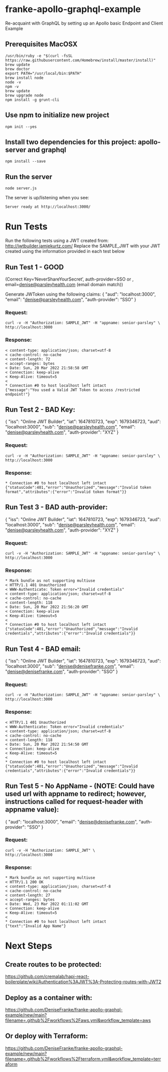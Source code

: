 # franke-apollo-graphql-example
Re-acquaint with GraphQL by setting up an Apollo basic Endpoint and Client Example

## Prerequisites MacOSX
```
/usr/bin/ruby -e "$(curl -fsSL https://raw.githubusercontent.com/Homebrew/install/master/install)"
brew update
brew doctor
export PATH="/usr/local/bin:$PATH"
brew install node
node -v
npm -v
brew update
brew upgrade node
npm install -g grunt-cli
```

## Use npm to initialize new project
```
npm init --yes
```

## Install two dependencies for this project: apollo-server and graphql
```
npm install --save
```

## Run the server
```
node server.js
```

The server is up/listening when you see:
```
Server ready at http://localhost:3000/
```

# Run Tests
Run the following tests using a JWT created from: http://jwtbuilder.jamiekurtz.com/
Replace the SAMPLE_JWT with your JWT created using the information provided in each test below

## Run Test 1 - GOOD 
(Correct Key=‘NeverShareYourSecret’, auth-provider=SSO or , email=denise@parsleyhealth.com (email domain match))

Generate JWToken using the following claims:
{
    "aud": "localhost:3000",
    "email": "denise@parsleyhealth.com",
    "auth-provider": “SSO”
}

### Request:
```
curl -v -H "Authorization: SAMPLE_JWT" -H "appname: senior-parsley" \
http://localhost:3000
```

### Response:
```
< content-type: application/json; charset=utf-8
< cache-control: no-cache
< content-length: 72
< accept-ranges: bytes
< Date: Sun, 20 Mar 2022 21:58:58 GMT
< Connection: keep-alive
< Keep-Alive: timeout=5
<
* Connection #0 to host localhost left intact
{"message":"You used a Valid JWT Token to access /restricted endpoint!"}
```

## Run Test 2 - BAD Key:
{
    "iss": "Online JWT Builder",
    "iat": 1647810723,
    "exp": 1679346723,
    "aud": "localhost:3000",
    "sub": "denise@parsleyhealth.com",
    "email": "denise@parsleyhealth.com",
    "auth-provider": "XYZ"
}

### Request:
```
curl -v -H "Authorization: SAMPLE_JWT" -H "appname: senior-parsley" \
http://localhost:3000
```

### Response:
```
* Connection #0 to host localhost left intact
{"statusCode":401,"error":"Unauthorized","message":"Invalid token format","attributes":{"error":"Invalid token format"}}
```

## Run Test 3 - BAD auth-provider:
{
    "iss": "Online JWT Builder",
    "iat": 1647810723,
    "exp": 1679346723,
    "aud": "localhost:3000",
    "sub": "denise@parsleyhealth.com",
    "email": "denise@parsleyhealth.com",
    "auth-provider": "XYZ"
}

### Request:
```
curl -v -H "Authorization: SAMPLE_JWT" -H "appname: senior-parsley" \
http://localhost:3000
```

### Response:
```
* Mark bundle as not supporting multiuse
< HTTP/1.1 401 Unauthorized
< WWW-Authenticate: Token error="Invalid credentials"
< content-type: application/json; charset=utf-8
< cache-control: no-cache
< content-length: 118
< Date: Sun, 20 Mar 2022 21:56:20 GMT
< Connection: keep-alive
< Keep-Alive: timeout=5
<
* Connection #0 to host localhost left intact
{"statusCode":401,"error":"Unauthorized","message":"Invalid credentials","attributes":{"error":"Invalid credentials"}}
```

## Run Test 4 - BAD email:
{
    "iss": "Online JWT Builder",
    "iat": 1647810723,
    "exp": 1679346723,
    "aud": "localhost:3000",
    "sub": "denise@denisefranke.com",
    "email": "denise@denisefranke.com",
    "auth-provider": "SSO"
}

### Request:
```
curl -v -H "Authorization: SAMPLE_JWT" -H "appname: senior-parsley" \
http://localhost:3000
```

### Response:
```
< HTTP/1.1 401 Unauthorized
< WWW-Authenticate: Token error="Invalid credentials"
< content-type: application/json; charset=utf-8
< cache-control: no-cache
< content-length: 118
< Date: Sun, 20 Mar 2022 21:54:50 GMT
< Connection: keep-alive
< Keep-Alive: timeout=5
<
* Connection #0 to host localhost left intact
{"statusCode":401,"error":"Unauthorized","message":"Invalid credentials","attributes":{"error":"Invalid credentials"}}
```

## Run Test 5 - No AppName - (NOTE: Could have used url with appname to redirect; however, instructions called for request-header with appname value):
{
    "aud": "localhost:3000",
    "email": "denise@denisefranke.com",
    "auth-provider": "SSO"
}

### Request:
```
curl -v -H "Authorization: SAMPLE_JWT" \
http://localhost:3000
```

### Response:
```
* Mark bundle as not supporting multiuse
< HTTP/1.1 200 OK
< content-type: application/json; charset=utf-8
< cache-control: no-cache
< content-length: 27
< accept-ranges: bytes
< Date: Wed, 23 Mar 2022 01:11:02 GMT
< Connection: keep-alive
< Keep-Alive: timeout=5
< 
* Connection #0 to host localhost left intact
{"text":"Invalid App Name"}
```



# Next Steps
## Create routes to be protected:
https://github.com/cremalab/hapi-react-boilerplate/wiki/Authentication%3AJWT%3A-Protecting-routes-with-JWT2
## Deploy as a container with:
https://github.com/DeniseFranke/franke-apollo-graphql-example/new/main?filename=.github%2Fworkflows%2Faws.yml&workflow_template=aws  
## Or deploy with  Terraform:
https://github.com/DeniseFranke/franke-apollo-graphql-example/new/main?filename=.github%2Fworkflows%2Fterraform.yml&workflow_template=terraform

